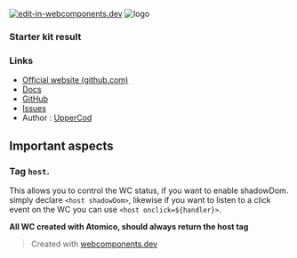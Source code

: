 [![edit-in-webcomponents.dev](https://webcomponents.dev/assets/ext/edit_in_wcd.svg)](https://webcomponents.dev/edit/1XdrIRgXatw4GWkutzOo)
![logo](https://res.cloudinary.com/dz0i8dmpt/image/upload/v1558846223/github/atomico/header.png)

### Starter kit result

<wcd-show showcode>
  <custom-element name="Readme"></custom-element>
</wcd-show>

### Links

- [Official website (github.com)](https://github.com/atomicojs/atomico)
- [Docs](https://github.com/atomicojs/atomico#installation)
- [GitHub](https://github.com/atomicojs/atomico)
- [Issues](https://github.com/atomicojs/atomico/issues)
- Author : [UpperCod](https://twitter.com/UpperCod)

## Important aspects

### Tag `host`. 

This allows you to control the WC status, if you want to enable shadowDom.
simply declare `<host shadowDom>`, likewise if you want to listen to a click event on the WC you can use `<host onclick=${handler}>`.

**All WC created with Atomico, should always return the host tag**

> Created with [webcomponents.dev](https://webcomponents.dev)
